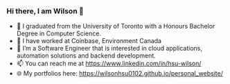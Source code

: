 ### Hi there, I am Wilson 👋
- 🔭 I graduated from the University of Toronto with a Honours Bachelor Degree in Computer Science.
- 💼 I have worked at Coinbase, Environment Canada
- 🌱 I’m a Software Engineer that is interested in cloud applications, automation solutions and backend development.
- 📫 You can reach me at https://www.linkedin.com/in/hsu-wilson/
- 🌐 My portfolios here: https://wilsonhsu0102.github.io/personal_website/
